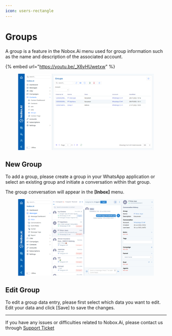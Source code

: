 ```yaml
---
icon: users-rectangle
---
```


# Groups

A group is a feature in the Nobox.Ai menu used for group information such as the name and description of the associated account.

{% embed url="https://youtu.be/_X6yHUwetxw" %}

<figure><img src="../../.gitbook/assets/Group.png" alt=""><figcaption></figcaption></figure>

## New Group

To add a group, please create a group in your WhatsApp application or select an existing group and initiate a conversation within that group.

The group conversation will appear in the **\[Inbox]** menu.

<figure><img src="../../.gitbook/assets/Groups Inbox.png" alt=""><figcaption></figcaption></figure>

## **Edit Group**

To edit a group data entry, please first select which data you want to edit. Edit your data and click \[Save] to save the changes.

***

If you have any issues or difficulties related to Nobox.Ai, please contact us through [Support Ticket](https://crm.nobox.ai/clients/tickets)
